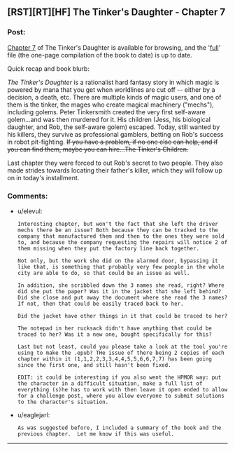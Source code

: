 ## [RST][RT][HF] The Tinker's Daughter - Chapter 7

### Post:

[Chapter 7](https://dl.dropboxusercontent.com/u/3294457/give_aways/mage_world/chapter_007.html) of The Tinker's Daughter is available for browsing, and the '[full](https://dl.dropboxusercontent.com/u/3294457/give_aways/mage_world/full.html)' file (the one-page compilation of the book to date) is up to date.

Quick recap and book blurb:

_The Tinker's Daughter_ is a rationalist hard fantasy story in which magic is powered by mana that you get when worldlines are cut off -- either by a decision, a death, etc.  There are multiple kinds of magic users, and one of them is the tinker, the mages who create magical machinery ("mechs"), including golems.  Peter Tinkersmith created the very first self-aware golem...and was then murdered for it.  His children (Jess, his biological daughter, and Rob, the self-aware golem) escaped.  Today, still wanted by his killers, they survive as professional gamblers, betting on Rob's success in robot pit-fighting. ~~If you have a problem, if no one else can help, and if you can find them, maybe you can hire...The Tinker's Children.~~  

Last chapter they were forced to out Rob's secret to two people.  They also made strides towards locating their father's killer, which they will follow up on in today's installment.

### Comments:

- u/elevul:
  ```
  Interesting chapter, but won't the fact that she left the driver mechs there be an issue? Both because they can be tracked to the company that manufactured them and then to the ones they were sold to, and because the company requesting the repairs will notice 2 of them missing when they put the factory line back together.

  Not only, but the work she did on the alarmed door, bypassing it like that, is something that probably very few people in the whole city are able to do, so that could be an issue as well.

  In addition, she scribbled down the 3 names she read, right? Where did she put the paper? Was it in the jacket that she left behind? Did she close and put away the document where she read the 3 names? If not, then that could be easily traced back to her.

  Did the jacket have other things in it that could be traced to her? 

  The notepad in her rucksack didn't have anything that could be traced to her? Was it a new one, bought specifically for this?

  Last but not least, could you please take a look at the tool you're using to make the .epub? THe issue of there being 2 copies of each chapter within it (1,1,2,2,3,3,4,4,5,5,6,6,7,7) has been going since the first one, and still hasn't been fixed.

  EDIT: it could be interesting if you also went the HPMOR way: put the character in a difficult situation, make a full list of everything (s)he has to work with then leave it open ended to allow for a challenge post, where you allow everyone to submit solutions to the character's situation.
  ```

- u/eaglejarl:
  ```
  As was suggested before, I included a summary of the book and the previous chapter.  Let me know if this was useful.
  ```

---

